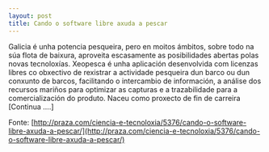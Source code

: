 ```yaml
---
layout: post
title: Cando o software libre axuda a pescar
---
```

Galicia é unha potencia pesqueira, pero en moitos ámbitos, sobre todo na súa flota de baixura, aproveita escasamente as posibilidades abertas polas novas tecnoloxías. Xeopesca é unha aplicación desenvolvida com licenzas libres co obxectivo de rexistrar a actividade pesqueira dun barco ou dun conxunto de barcos, facilitando o intercambio de información, a análise dos recursos mariños para optimizar as capturas e a trazabilidade para a comercialización do produto. Naceu como proxecto de fin de carreira [Continua ….]

Fonte: [http://praza.com/ciencia-e-tecnoloxia/5376/cando-o-software-libre-axuda-a-pescar/](http://praza.com/ciencia-e-tecnoloxia/5376/cando-o-software-libre-axuda-a-pescar/)


